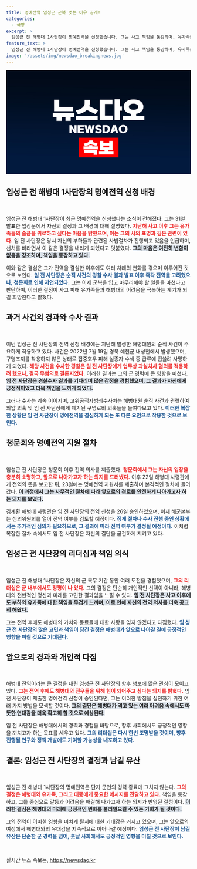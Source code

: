 ```yaml
---
title: 명예전역 임성근 군복 벗는 이유 공개!
categories:
  - 국방
excerpt: >
  임성근 전 해병대 1사단장이 명예전역을 신청했습니다. 그는 사고 책임을 통감하며, 유가족을 위로하고 부하들의 선처를 바라는 마음을 전했습니다. 해병대의 미래를 위해 전역을 결심한 그의 진심이 담긴 발언에 귀 기울여 보세요!
feature_text: >
  임성근 전 해병대 1사단장이 명예전역을 신청했습니다. 그는 사고 책임을 통감하며, 유가족을 위로하고 부하들의 선처를 바라는 마음을 전했습니다. 해병대의 미래를 위해 전역을 결심한 그의 진심이 담긴 발언에 귀 기울여 보세요!
image: '/assets/img/newsdao_breakingnews.jpg'
---
```


<p><img src="/assets/img/newsdao_breakingnews.jpg" alt="firstkoreanews 속보" /></p>

<h2 data-ke-size="size26">임성근 전 해병대 1사단장의 명예전역 신청 배경</h2>

<p data-ke-size="size16">&nbsp;</p>

<p>임성근 전 해병대 1사단장이 최근 명예전역을 신청했다는 소식이 전해졌다. 그는 31일 발표한 입장문에서 자신의 결정과 그 배경에 대해 설명했다. <b><span style="color: #ee2323;">지난해 사고 이후 그는 유가족들의 슬픔을 위로하고 싶다는 마음을 밝혔으며, 이는 그의 사의 표명과 깊은 관련이 있다.</span></b> 임 전 사단장은 당시 자신의 부하들과 관련된 사법절차가 진행되고 있음을 언급하며, 선처를 바라면서 이 같은 결정을 내리게 되었다고 덧붙였다. <b><span style="background-color: #21538527;">그의 마음은 여전히 변함이 없음을 강조하며, 책임을 통감하고 있다.</span></b> </p>

<p>이와 같은 결심은 그가 전역을 결심한 이후에도 여러 차례의 변화를 겪으며 이루어진 것으로 보인다. <b><span style="color: #1a5490;">임 전 사단장은 순직 사건의 경찰 수사 결과 발표 이후 즉각 전역을 고려했으나, 청문회로 인해 지연되었다.</span></b> 그는 이제 군복을 입고 마무리해야 할 일들을 마쳤다고 판단하며, 이러한 결정이 사고 피해 유가족들과 해병대의 어려움을 극복하는 계기가 되길 희망한다고 밝혔다. </p>

<h2 data-ke-size="size26">과거 사건의 경과와 수사 결과</h2>

<p data-ke-size="size16">&nbsp;</p>

<p>이번 임성근 전 사단장의 전역 신청 배경에는 지난해 발생한 해병대원의 순직 사건이 주요하게 작용하고 있다. 사건은 2022년 7월 19일 경북 예천군 내성천에서 발생했으며, 구명조끼를 착용하지 않은 상태로 집중호우 피해 실종자 수색 중 급류에 휩쓸려 사망하게 되었다. <b><span style="color: #ee2323;">해당 사건을 수사한 경찰은 임 전 사단장에게 업무상 과실치사 혐의를 적용하려 했으나, 결국 무혐의로 결론지었다.</span></b> 이러한 결과는 그의 군 경력에 큰 영향을 미쳤다. <b><span style="background-color: #21538527;">임 전 사단장은 경찰수사 결과를 기다리며 많은 감정을 경험했으며, 그 결과가 자신에게 긍정적이었고 더욱 책임을 느끼게 되었다.</span></b> </p>

<p>그러나 수사는 계속 이어지며, 고위공직자범죄수사처는 해병대원 순직 사건과 관련하여 외압 의혹 및 임 전 사단장에게 제기된 구명로비 의혹들을 들여다보고 있다. <b><span style="color: #1a5490;">이러한 복잡한 상황은 임 전 사단장이 명예전역을 결심하게 되는 또 다른 요인으로 작용한 것으로 보인다.</span></b> </p>

<h2 data-ke-size="size26">청문회와 명예전역 지원 절차</h2>

<p data-ke-size="size16">&nbsp;</p>

<p>임성근 전 사단장은 청문회 이후 전역 의사를 제출했다. <b><span style="color: #ee2323;">청문회에서 그는 자신의 입장을 충분히 소명하고, 앞으로 나아가고자 하는 의지를 드러냈다.</span></b> 이후 22일 해병대 사령관에게 전역의 뜻을 보고한 뒤, 23일에는 명예전역 지원서를 제출하며 본격적인 절차에 들어갔다. <b><span style="background-color: #21538527;">이 과정에서 그는 사무적인 절차에 따라 앞으로의 경로를 안전하게 나아가고자 하는 의지를 보였다.</span></b> </p>

<p>김계환 해병대 사령관은 임 전 사단장의 전역 신청을 26일 승인하였으며, 이제 해군본부는 심의위원회를 열어 전역 여부를 검토할 예정이다. <b><span style="color: #1a5490;">징계 절차나 수사 진행 중인 상황에서는 추가적인 심의가 필요하므로, 그 결과에 따라 전역 여부가 결정될 예정이다.</span></b> 이처럼 복잡한 절차 속에서도 임 전 사단장은 자신의 결단을 굳건하게 지키고 있다.</p>

<h2 data-ke-size="size26">임성근 전 사단장의 리더십과 책임 의식</h2>

<p data-ke-size="size16">&nbsp;</p>

<p>임성근 전 해병대 1사단장은 자신의 군 복무 기간 동안 여러 도전을 경험했으며, <b><span style="color: #ee2323;">그의 리더십은 군 내부에서도 정평이 나 있다.</span></b> 그의 결정은 단순히 개인적인 선택이 아니라, 해병대의 전반적인 정신과 미래를 고민한 결과임을 느낄 수 있다. <b><span style="background-color: #21538527;">임 전 사단장은 사고 이후에도 부하와 유가족에 대한 책임을 무겁게 느끼며, 이로 인해 자신의 전역 의사를 더욱 공고히 해왔다.</span></b> </p>

<p>그는 전역 후에도 해병대의 가치와 동료들에 대한 사랑을 잊지 않겠다고 다짐했다. <b><span style="color: #1a5490;">임 성근 전 사단장의 많은 고민과 책임이 담긴 결정은 해병대가 앞으로 나아갈 길에 긍정적인 영향을 미칠 것으로 기대된다.</span></b> </p>

<h2 data-ke-size="size26">앞으로의 경과와 개인적 다짐</h2>

<p data-ke-size="size16">&nbsp;</p>

<p>해병대 전역이라는 큰 결정을 내린 임성근 전 사단장의 향후 행보에 많은 관심이 모이고 있다. <b><span style="color: #ee2323;">그는 전역 후에도 해병대와 전우들을 위해 힘이 되어주고 싶다는 의지를 밝혔다.</span></b> 임 전 사단장이 제출한 명예전역 신청이 승인된다면, 그는 이러한 방침을 실천하기 위한 여러 가지 방법을 모색할 것이다. <b><span style="background-color: #21538527;">그의 결단은 해병대가 겪고 있는 여러 어려움 속에서도 따뜻한 연대감을 더욱 확고히 할 것으로 예상된다.</span></b> </p>

<p>임 전 사단장은 해병대에서의 경력과 경험을 바탕으로, 향후 사회에서도 긍정적인 영향을 끼치고자 하는 목표를 세우고 있다. <b><span style="color: #1a5490;">그의 리더십은 다시 한번 조명받을 것이며, 향후 진행될 연구와 정책 개발에도 기여할 가능성을 내포하고 있다.</span></b></p>

<h2 data-ke-size="size26">결론: 임성근 전 사단장의 결정과 남길 유산</h2>

<p data-ke-size="size16">&nbsp;</p>

<p>임성근 전 해병대 1사단장의 명예전역은 단지 군인의 경력 종료에 그치지 않는다. <b><span style="color: #ee2323;">그의 결정은 해병대와 유가족, 그리고 대중에게 중요한 메시지를 전달하고 있다.</span></b> 책임을 통감하고, 그를 중심으로 갈등과 어려움을 해결해 나가고자 하는 의지가 반영된 결정이다. <b><span style="background-color: #21538527;">이러한 결심은 해병대의 미래에 긍정적인 변화를 불러일으킬 수 있는 기회가 될 것이다.</span></b> </p>

<p>그의 전역이 어떠한 영향을 미치게 될지에 대한 기대감은 커지고 있으며, 그는 앞으로의 여정에서 해병대와의 유대감을 지속적으로 이어나갈 예정이다. <b><span style="color: #1a5490;">임성근 전 사단장이 남길 유산은 단순한 군 경력을 넘어, 훗날 사회에서도 긍정적인 영향을 미칠 것으로 보인다.</span></b> </p>

<p data-ke-size="size16">&nbsp;</p>
실시간 뉴스 속보는, <a href="https://newsdao.kr" rel="dofollow">https://newsdao.kr</a>


